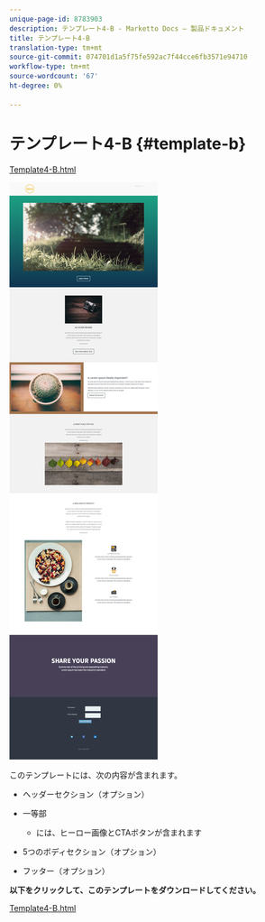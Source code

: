 ```yaml
---
unique-page-id: 8783903
description: テンプレート4-B - Marketto Docs — 製品ドキュメント
title: テンプレート4-B
translation-type: tm+mt
source-git-commit: 074701d1a5f75fe592ac7f44cce6fb3571e94710
workflow-type: tm+mt
source-wordcount: '67'
ht-degree: 0%

---
```



# テンプレート4-B {#template-b}

[Template4-B.html](https://docs.marketo.com/download/attachments/8783903/template-4b.html?version=1&amp;modificationdate=1437692370000&amp;api=v2)

![](assets/image2015-7-24-10-3a22-3a15.png)

このテンプレートには、次の内容が含まれます。

* ヘッダーセクション（オプション）
* 一等部

   * には、ヒーロー画像とCTAボタンが含まれます

* 5つのボディセクション（オプション）
* フッター（オプション）

**以下をクリックして、このテンプレートをダウンロードしてください。**

[Template4-B.html](https://docs.marketo.com/download/attachments/8783903/template-4b.html?version=1&amp;modificationdate=1437692370000&amp;api=v2)
